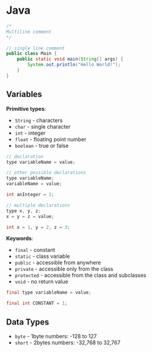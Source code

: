 # Java

```java
/*
Multiline comment
*/

// single line comment
public class Main {
    public static void main(String[] args) {
        System.out.println("Hello World!");
    }
}
```

## Variables

**Primitive types**:

-   `String` - characters
-   `char` - single character
-   `int` - integer
-   `float` - floating point number
-   `boolean` - true or false

```java
// declaration
type variableName = value;

// other possible declarations
type variableName;
variableName = value;

int anInteger = 1;

// multiple declarations
type x, y, z;
x = y = z = value;

int x = 1, y = 2, z = 3;
```

**Keywords**:

-   `final` - constant
-   `static` - class variable
-   `public` - accessible from anywhere
-   `private` - accessible only from the class
-   `protected` - accessible from the class and subclasses
-   `void` - no return value

```java
final type variableName = value;

final int CONSTANT = 1;
```

## Data Types

-   `byte` - 1byte numbers: -128 to 127
-   `short` - 2bytes numbers: -32,768 to 32,767
